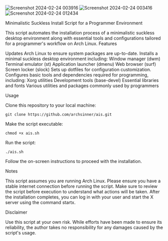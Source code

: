 ![Screenshot 2024-02-24 003916](https://github.com/archsinner/ais/assets/74122523/cbe8a17e-8b46-41a7-9de5-bfc45081281e)
![Screenshot 2024-02-24 003416](https://github.com/archsinner/ais/assets/74122523/5cbee2b8-e539-4c8b-ada0-c5fb2e7e7972)
![Screenshot 2024-02-24 012434](https://github.com/archsinner/ais/assets/74122523/65a9629d-4b55-40f2-be67-43a9c9105219)

Minimalistic Suckless Install Script for a Programmer Environment

This script automates the installation process of a minimalistic suckless desktop environment along with essential tools and configurations tailored for a programmer's workflow on Arch Linux.
Features

Updates Arch Linux to ensure system packages are up-to-date.
Installs a minimal suckless desktop environment including:
    Window manager (dwm)
    Terminal emulator (st)
    Application launcher (dmenu)
    Web browser (surf)
    Screen locker (slock)
    Sets up dotfiles for configuration customization.
    Configures basic tools and dependencies required for programming, including:
        Xorg utilities
        Development tools (base-devel)
        Essential libraries and fonts
        Various utilities and packages commonly used by programmers

Usage

Clone this repository to your local machine:

    git clone https://github.com/archsinner/ais.git

Make the script executable:

    chmod +x ais.sh

Run the script:

    ./ais.sh

Follow the on-screen instructions to proceed with the installation.

Notes

 This script assumes you are running Arch Linux. Please ensure you have a stable internet connection before running the script.
Make sure to review the script before execution to understand what actions will be taken.
After the installation completes, you can log in with your user and start the X server using the command startx.

Disclaimer

 Use this script at your own risk. While efforts have been made to ensure its reliability, the author takes no responsibility for any damages caused by the script's usage.
